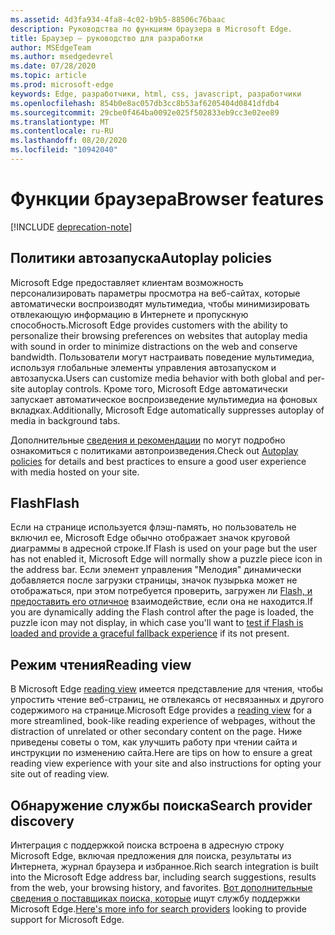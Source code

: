 ```yaml
---
ms.assetid: 4d3fa934-4fa8-4c02-b9b5-88506c76baac
description: Руководства по функциям браузера в Microsoft Edge.
title: Браузер — руководство для разработки
author: MSEdgeTeam
ms.author: msedgedevrel
ms.date: 07/28/2020
ms.topic: article
ms.prod: microsoft-edge
keywords: Edge, разработчики, html, css, javascript, разработчики
ms.openlocfilehash: 854b0e8ac057db3cc8b53af6205404d0841dfdb4
ms.sourcegitcommit: 29cbe0f464ba0092e025f502833eb9cc3e02ee89
ms.translationtype: MT
ms.contentlocale: ru-RU
ms.lasthandoff: 08/20/2020
ms.locfileid: "10942040"
---
```

# <span data-ttu-id="6af55-104">Функции браузера</span><span class="sxs-lookup"><span data-stu-id="6af55-104">Browser features</span></span>  

[!INCLUDE [deprecation-note](../includes/legacy-edge-note.md)]  

## <span data-ttu-id="6af55-105">Политики автозапуска</span><span class="sxs-lookup"><span data-stu-id="6af55-105">Autoplay policies</span></span>  

 <span data-ttu-id="6af55-106">Microsoft Edge предоставляет клиентам возможность персонализировать параметры просмотра на веб-сайтах, которые автоматически воспроизводят мультимедиа, чтобы минимизировать отвлекающую информацию в Интернете и пропускную способность.</span><span class="sxs-lookup"><span data-stu-id="6af55-106">Microsoft Edge provides customers with the ability to personalize their browsing preferences on websites that autoplay media with sound in order to minimize distractions on the web and conserve bandwidth.</span></span>  <span data-ttu-id="6af55-107">Пользователи могут настраивать поведение мультимедиа, используя глобальные элементы управления автозапуском и автозапуска.</span><span class="sxs-lookup"><span data-stu-id="6af55-107">Users can customize media behavior with both global and per-site autoplay controls.</span></span>  <span data-ttu-id="6af55-108">Кроме того, Microsoft Edge автоматически запускает автоматическое воспроизведение мультимедиа на фоновых вкладках.</span><span class="sxs-lookup"><span data-stu-id="6af55-108">Additionally, Microsoft Edge automatically suppresses autoplay of media in background tabs.</span></span>  

<span data-ttu-id="6af55-109">Дополнительные [сведения и рекомендации](./browser-features/autoplay-policies.md) по могут подробно ознакомиться с политиками автопроизведения.</span><span class="sxs-lookup"><span data-stu-id="6af55-109">Check out [Autoplay policies](./browser-features/autoplay-policies.md) for details and best practices to ensure a good user experience with media hosted on your site.</span></span>  

## <span data-ttu-id="6af55-110">Flash</span><span class="sxs-lookup"><span data-stu-id="6af55-110">Flash</span></span>  

<span data-ttu-id="6af55-111">Если на странице используется флэш-память, но пользователь не включил ее, Microsoft Edge обычно отображает значок круговой диаграммы в адресной строке.</span><span class="sxs-lookup"><span data-stu-id="6af55-111">If Flash is used on your page but the user has not enabled it, Microsoft Edge will normally show a puzzle piece icon in the address bar.</span></span>  <span data-ttu-id="6af55-112">Если элемент управления "Мелодия" динамически добавляется после загрузки страницы, значок пузырька может не отображаться, при этом потребуется проверить, загружен ли [Flash, и предоставить его отличное](./browser-features/flash.md) взаимодействие, если она не находится.</span><span class="sxs-lookup"><span data-stu-id="6af55-112">If you are dynamically adding the Flash control after the page is loaded, the puzzle icon may not display, in which case you'll want to [test if Flash is loaded and provide a graceful fallback experience](./browser-features/flash.md) if its not present.</span></span>  

## <span data-ttu-id="6af55-113">Режим чтения</span><span class="sxs-lookup"><span data-stu-id="6af55-113">Reading view</span></span>  

<span data-ttu-id="6af55-114">В Microsoft Edge [reading view](./browser-features/reading-view.md) имеется представление для чтения, чтобы упростить чтение веб-страниц, не отвлекаясь от несвязанных и другого содержимого на странице.</span><span class="sxs-lookup"><span data-stu-id="6af55-114">Microsoft Edge provides a [reading view](./browser-features/reading-view.md) for a more streamlined, book-like reading experience of webpages, without the distraction of unrelated or other secondary content on the page.</span></span>  <span data-ttu-id="6af55-115">Ниже приведены советы о том, как улучшить работу при чтении сайта и инструкции по изменению сайта.</span><span class="sxs-lookup"><span data-stu-id="6af55-115">Here are tips on how to ensure a great reading view experience with your site and also instructions for opting your site out of reading view.</span></span>  

## <span data-ttu-id="6af55-116">Обнаружение службы поиска</span><span class="sxs-lookup"><span data-stu-id="6af55-116">Search provider discovery</span></span>  

<span data-ttu-id="6af55-117">Интеграция с поддержкой поиска встроена в адресную строку Microsoft Edge, включая предложения для поиска, результаты из Интернета, журнал браузера и избранное.</span><span class="sxs-lookup"><span data-stu-id="6af55-117">Rich search integration is built into the Microsoft Edge address bar, including search suggestions, results from the web, your browsing history, and favorites.</span></span>  <span data-ttu-id="6af55-118">[Вот дополнительные сведения о поставщиках поиска, которые](./browser-features/search-provider-discovery.md) ищут службу поддержки Microsoft Edge.</span><span class="sxs-lookup"><span data-stu-id="6af55-118">[Here's more info for search providers](./browser-features/search-provider-discovery.md) looking to provide support for Microsoft Edge.</span></span>  
